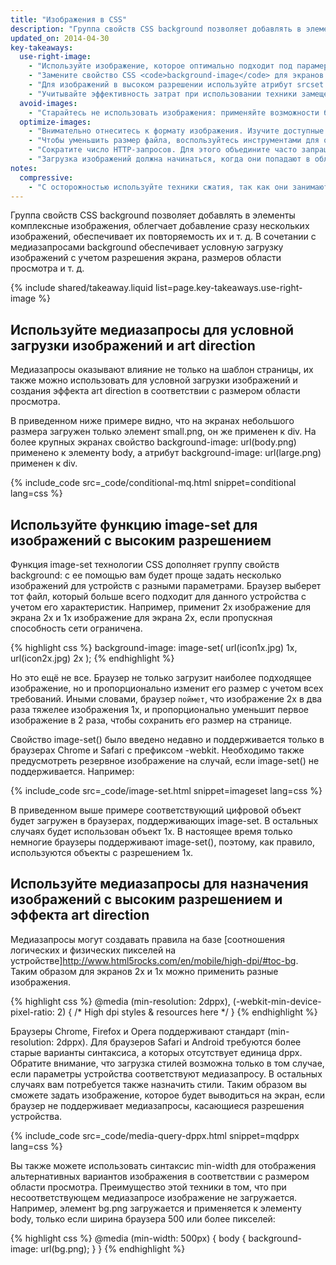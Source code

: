 ```yaml
---
title: "Изображения в CSS"
description: "Группа свойств CSS background позволяет добавлять в элементы комплексные изображения, облегчает добавление сразу нескольких изображений, обеспечивает их повторяемость их и т. д."
updated_on: 2014-04-30
key-takeaways:
  use-right-image:
    - "Используйте изображение, которое оптимально подходит под парамеры устройства: размер экрана, разрешение и шаблон страниц."
    - "Замените свойство CSS <code>background-image</code> для экранов с высоким разрешением и применением медиазапросов на <code>min-resolution</code> и <code>-webkit-min-device-pixel-ratio</code>."
    - "Для изображений в высоком разрешении используйте атрибут srcset (наряду с изображениями 1x в разметке)."
    - "Учитывайте эффективность затрат при использовании техники замещения текста изображением в JavaScript или сжатии изображений высокого разрешения для устройств с низким разрешением экрана."
  avoid-images:
    - "Старайтесь не использовать изображения: применяйте возможности браузера, замещайте изображения символами Unicode, а комплексные значки - иконочными шрифтами."
  optimize-images:
    - "Внимательно отнеситесь к формату изображения. Изучите доступные вам форматы и выберите наиболее подходящий."
    - "Чтобы уменьшить размер файла, воспользуйтесь инструментами для оптимизации и сжатия изображений."
    - "Сократите число HTTP-запросов. Для этого объедините часто запрашиваемые изображения в спрайты."
    - "Загрузка изображений должна начинаться, когда они попадают в область просмотра. Так вы ускорите загрузку базовой страницы и уменьшите ее вес."
notes:
  compressive:
    - "С осторожностью используйте техники сжатия, так как они занимают больше памяти и требуют затрат на декодирование.  Адаптация крупных изображений для небольших экранов - ресурсоемкий процесс. Он может вызвать проблемы в работе низкопроизводительных устройств с небольшим объемом памяти и ограниченными возможностями обработки данных."
---
```


<p class="intro">
  Группа свойств CSS background позволяет добавлять в элементы комплексные изображения, облегчает добавление сразу нескольких изображений, обеспечивает их повторяемость их и т. д.  В сочетании с медиазапросами background обеспечивает условную загрузку изображений с учетом разрешения экрана, размеров области просмотра и т. д.
</p>




{% include shared/takeaway.liquid list=page.key-takeaways.use-right-image %}

## Используйте медиазапросы для условной загрузки изображений и art direction

Медиазапросы оказывают влияние не только на шаблон страницы, их также можно использовать для условной загрузки изображений и создания эффекта art direction в соответствии с размером области просмотра.

В приведенном ниже примере видно, что на экранах небольшого размера загружен только элемент small.png, он же применен к div. На более крупных экранах свойство background-image: url(body.png) применено к элементу body, а атрибут background-image: url(large.png) применен к div.

{% include_code src=_code/conditional-mq.html snippet=conditional lang=css %}

## Используйте функцию image-set для изображений с высоким разрешением

Функция image-set технологии CSS дополняет группу свойств background: с ее помощью вам будет проще задать несколько изображений для устройств с разными параметрами.  Браузер выберет тот файл, который больше всего подходит для данного устройства с учетом его характеристик. Например, применит 2x изображение для экрана 2x и 1x изображение для экрана 2x, если пропускная способность сети ограничена.

{% highlight css %}
background-image: image-set(
  url(icon1x.jpg) 1x,
  url(icon2x.jpg) 2x
);
{% endhighlight %}

Но это ещё не все. Браузер не только загрузит наиболее подходящее изображение, но и пропорционально изменит его размер
с учетом всех требований. Иными словами, браузер `поймет`, что изображение 2x в два раза тяжелее изображения 1x, и пропорционально уменьшит первое изображение в 2 раза, чтобы сохранить его размер на странице.

Свойство image-set() было введено недавно и поддерживается только в браузерах Chrome и Safari с префиксом -webkit.  Необходимо также предусмотреть резервное изображение на случай, если image-set() не поддерживается. Например:

{% include_code src=_code/image-set.html snippet=imageset lang=css %}

В приведенном выше примере соответствующий цифровой объект будет загружен в браузерах, поддерживающих image-set. В остальных случаях будет использован объект 1x. В настоящее время только немногие браузеры поддерживают image-set(), поэтому, как правило, используются объекты с разрешением 1x.

## Используйте медиазапросы для назначения изображений с высоким разрешением и эффекта art direction

Медиазапросы могут создавать правила на базе [соотношения логических и физических пикселей на устройстве]http://www.html5rocks.com/en/mobile/high-dpi/#toc-bg. Таким образом для экранов 2x и 1x можно применить разные изображения.

{% highlight css %}
@media (min-resolution: 2dppx),
(-webkit-min-device-pixel-ratio: 2)
{
  /* High dpi styles & resources here */
}
{% endhighlight %}

Браузеры Chrome, Firefox и Opera поддерживают стандарт (min-resolution: 2dppx). Для браузеров Safari и Android требуются более старые варианты синтаксиса, а которых отсутствует единица dppx.  Обратите внимание, что загрузка стилей возможна только в том случае, если параметры устройства соответствуют медиазапросу. В остальных случаях вам потребуется также назначить стили.  Таким образом вы сможете задать изображение, которое будет выводиться на экран, если браузер не поддерживает медиазапросы, касающиеся разрешения устройства.

{% include_code src=_code/media-query-dppx.html snippet=mqdppx lang=css %}

Вы также можете использовать синтаксис min-width для отображения альтернативных вариантов изображения в соответствии с размером области просмотра.  Преимущество этой техники в том, что при несоответствующем медиазапросе изображение не загружается.  Например, элемент bg.png загружается и применяется к элементу body, только если ширина браузера 500 или более пикселей:

{% highlight css %}
@media (min-width: 500px) {
  body {
    background-image: url(bg.png);
  }
}
{% endhighlight %}	



